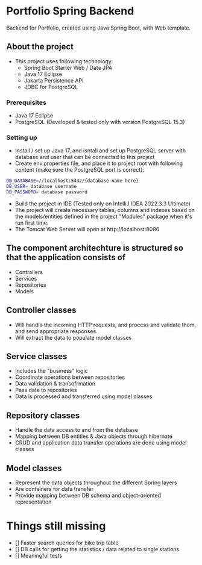 # Portfolio Spring Backend
Backend for Portfolio, created using Java Spring Boot, with Web template.

## About the project 
- This project uses following technology:
   - Spring Boot Starter Web / Data JPA
   - Java 17 Eclipse
   - Jakarta Persistence API
   - JDBC for PostgreSQL

### Prerequisites

* Java 17 Eclipse
* PostgreSQL (Developed & tested only with version PostgreSQL 15.3)

### Setting up

* Install / set up Java 17, and isntall and set up PostgreSQL server with database and user that can be connected to this project
* Create env.properties file, and place it to project root with following content (make sure the PostgreSQL port is correct):
 ```sh
DB_DATABASE=//localhost:5432/{database name here}
DB_USER= database username
DB_PASSWORD= database password
 ```
* Build the project in IDE (Tested only on IntelliJ IDEA 2022.3.3 Ultimate)
* The project will create necessary tables, columns and indexes based on the models/entities defined in the project "Modules" package when it's run first time.
* The Tomcat Web Server will open at http://localhost:8080

## The component architechture is structured so that the application consists of
- Controllers
- Services
- Repositories
- Models

## Controller classes 
- Will handle the incoming HTTP requests, and process and validate them, and send appropriate responses.
- Will extract the data to populate model classes

## Service classes
- Includes the "business" logic
- Coordinate operations between repositories
- Data validation & transofrmation
- Pass data to repositories 
- Data is processed and transferred using model classes

## Repository classes
- Handle the data access to and from the database
- Mapping between DB entities & Java objects through hibernate
- CRUD and application data transfer operations are done using model classes

## Model classes
- Represent the data objects throughout the different Spring layers
- Are containers for data transfer
- Provide mapping between DB schema and object-oriented representation

# Things still missing
- [] Faster search queries for bike trip table
- [] DB calls for getting the statistics / data related to single stations
- [] Meaningful tests

